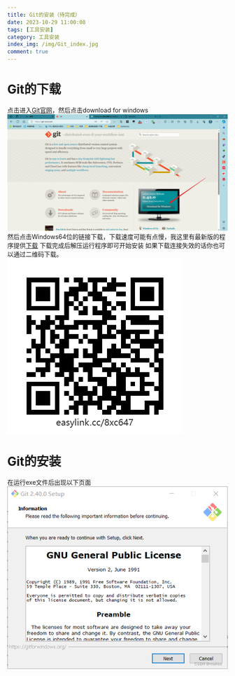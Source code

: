 ```yaml
---
title: Git的安装（待完成）
date: 2023-10-29 11:00:08
tags: [工具安装]
category: 工具安装
index_img: /img/Git_index.jpg
comment: true
---
```

# Git的下载
点击进入[Git官网](https://git-scm.com/)，然后点击download for windows
![Git](../img/Git1.png)
然后点击Windows64位的链接下载，下载速度可能有点慢，我这里有最新版的程序提供[下载](https://easylink.cc/8xc647)
下载完成后解压运行程序即可开始安装
如果下载连接失效的话你也可以通过二维码下载。
                                                                             ![二维码下载Git](../img/downloadGit.png)

# Git的安装

在运行exe文件后出现以下页面
![Git](../img/Git3.png) 
